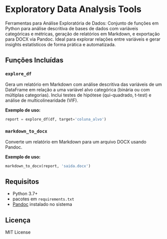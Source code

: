 # Exploratory Data Analysis Tools
Ferramentas para Análise Exploratória de Dados: Conjunto de funções em Python para análise descritiva de bases de dados com variáveis categóricas e métricas, geração de relatórios em Markdown, e exportação para DOCX via Pandoc. Ideal para explorar relações entre variáveis e gerar insights estatísticos de forma prática e automatizada.

## Funções Incluídas

### `explore_df`
Gera um relatório em Markdown com análise descritiva das variáveis de um DataFrame em relação a uma variável alvo categórica (binária ou com múltiplas categorias). Inclui testes de hipótese (qui-quadrado, t-test) e análise de multicolinearidade (VIF).

**Exemplo de uso:**
```python
report = explore_df(df, target='coluna_alvo')
```

### `markdown_to_docx`
Converte um relatório em Markdown para um arquivo DOCX usando Pandoc.

**Exemplo de uso:**
```python
markdown_to_docx(report, 'saida.docx')
```

## Requisitos

- Python 3.7+
- pacotes em `requirements.txt`
- [Pandoc](https://pandoc.org) instalado no sistema

## Licença

MIT License
